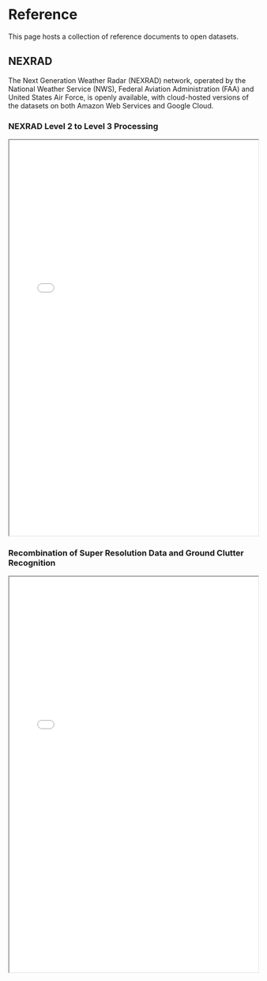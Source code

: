 # Reference

This page hosts a collection of reference documents to open datasets.

## NEXRAD
The Next Generation Weather Radar (NEXRAD) network, operated by the National Weather Service (NWS), Federal Aviation Administration (FAA) and United States Air Force, is openly available, with cloud-hosted versions of the datasets on both Amazon Web Services and Google Cloud.


### NEXRAD Level 2 to Level 3 Processing


<iframe width="100%" height="800" src="../../reference/nexrad/PreprocessorAEL-V3Final10152009.pdf"></iframe>


### Recombination of Super Resolution Data and Ground Clutter Recognition


<iframe width="100%" height="800" src="../../reference/nexrad/Super_Res_recomb_dp.pdf"></iframe>
